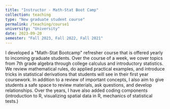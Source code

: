 ```yaml
---
title: "Instructor - Math-Stat Boot Camp"
collection: teaching
type: "New graduate student course"
permalink: /teaching/course1
university: "University"
date: 2023-09-20
semester: "Fall 2023, Fall 2022, Fall 2021"
---
```


I developed a "Math-Stat Bootcamp" refresher course that is offered yearly to incoming graduate students. Over the course of a week, we cover topics from 7th grade algebra through college calculus and introductory statistics. We review mathematical rules, do applied practical examples, and introduce tricks in statistical derivations that students will see in their first year coursework. In addition to a review of important concepts, I also aim to give students a safe space to review materials, ask questions, and develop relationships. Over the years, I have also added coding components (introduction to R, visualizing spatial data in R, mechanics of statistical tests.) 

